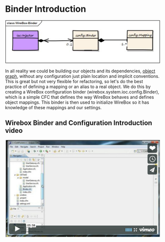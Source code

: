 # Binder Introduction

![](../.gitbook/assets/binderintro_wireboxbinder.jpg)

In all reality we could be building our objects and its dependencies, [object graph](http://en.wikipedia.org/wiki/Object_graph), without any configuration just plain location and implicit conventions. This is great but not very flexible for refactoring, so let's do the best practice of defining a mapping or an alias to a real object. We do this by creating a WireBox configuration binder \(wirebox.system.ioc.config.Binder\), which is a simple CFC that defines the way WireBox behaves and defines object mappings. This binder is then used to initialize WireBox so it has knowledge of these mappings and our settings.

## Wirebox Binder and Configuration Introduction video

![](../.gitbook/assets/binderintro_videothumbnail.png)

